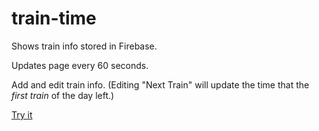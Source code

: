 # train-time

Shows train info stored in Firebase.

Updates page every 60 seconds.

Add and edit train info. (Editing "Next Train" will update the time that the _first train_ of the day left.)

[Try it](https://natalieryder.github.io/traintime/)
